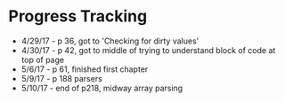 # Progress Tracking
* 4/29/17 - p 36, got to 'Checking for dirty values'
* 4/30/17 - p 42, got to middle of trying to understand block of code at
  top of page
* 5/6/17 - p 61, finished first chapter
* 5/9/17 - p 188 parsers
* 5/10/17 - end of p218, midway array parsing
